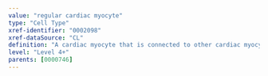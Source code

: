 ```yaml
---
value: "regular cardiac myocyte"
type: "Cell Type"
xref-identifier: "0002098"
xref-dataSource: "CL"
definition: "A cardiac myocyte that is connected to other cardiac myocytes by transverse intercalated discs (GO:0014704) at a regular interval."
level: "Level 4+"
parents: [0000746]
---
```

